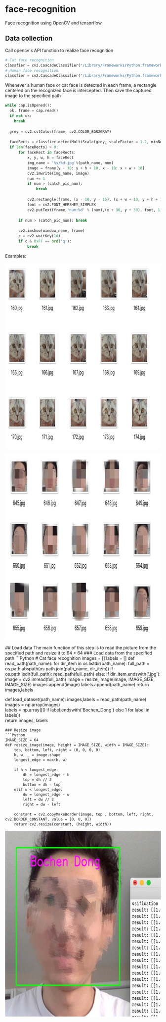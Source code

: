 # face-recognition
Face recognition using OpenCV and tensorflow

## Data collection
Call opencv's API function to realize face recognition
```Python
# Cat face recognition
classfier = cv2.CascadeClassifier("/Library/Frameworks/Python.framework/Versions/3.7/lib/python3.7/site-packages/cv2/data/haarcascade_frontalcatface.xml")
# Human face recognition
classfier = cv2.CascadeClassifier("/Library/Frameworks/Python.framework/Versions/3.7/lib/python3.7/site-packages/cv2/data/haarcascade_frontalface_default.xml")
```
Whenever a human face or cat face is detected in each frame, a rectangle centered on the recognized face is intercepted. Then save the captured image to the specified path
```Python
while cap.isOpened():
  ok, frame = cap.read()
  if not ok:            
    break       

  grey = cv2.cvtColor(frame, cv2.COLOR_BGR2GRAY)           
        
  faceRects = classfier.detectMultiScale(grey, scaleFactor = 1.2, minNeighbors = 3, minSize = (32, 32))
  if len(faceRects) > 0:                                 
      for faceRect in faceRects:
          x, y, w, h = faceRect                        
          img_name = '%s/%d.jpg'%(path_name, num)                
          image = frame[y - 10: y + h + 10, x - 10: x + w + 10]
          cv2.imwrite(img_name, image)                                                    
          num += 1                
          if num > (catch_pic_num):
              break

          cv2.rectangle(frame, (x - 10, y - 15), (x + w + 10, y + h + 15), color, 2)
          font = cv2.FONT_HERSHEY_SIMPLEX
          cv2.putText(frame,'num:%d' % (num),(x + 30, y + 30), font, 1, (255,0,255),4)                
        
      if num > (catch_pic_num): break                
                       
      cv2.imshow(window_name, frame)        
      c = cv2.waitKey(10)
      if c & 0xFF == ord('q'):
          break   
```
Examples:
<p align="center">
	<img src="https://github.com/bochendong/face-recognition/raw/master/image/figure1.png"
        width="1500" height="600">
	<p align="center">
</p>
<p align="center">
	<img src="https://github.com/bochendong/face-recognition/raw/master/image/figure3.JPG"
        width="1500" height="600">
	<p align="center">
</p>
## Load data
The main function of this step is to read the picture from the specified path and resize it to 64 * 64
### Load data from the specified path
```Python
# Cat face recognition
images = []
labels = []
def read_path(path_name):    
    for dir_item in os.listdir(path_name):
        full_path = os.path.abspath(os.path.join(path_name, dir_item))
        if os.path.isdir(full_path):
            read_path(full_path)
        else:
            if dir_item.endswith('.jpg'):
                image = cv2.imread(full_path)                
                image = resize_image(image, IMAGE_SIZE, IMAGE_SIZE)  
                images.append(image)                
                labels.append(path_name)                                                
    return images,labels
    
def load_dataset(path_name):
    images,labels = read_path(path_name)    
    images = np.array(images)  
    labels = np.array([0 if label.endswith('Bochen_Dong') else 1 for label in labels])    
    return images, labels
```
### Resize image
```Python
IMAGE_SIZE = 64
def resize_image(image, height = IMAGE_SIZE, width = IMAGE_SIZE):
    top, bottom, left, right = (0, 0, 0, 0)
    h, w, _ = image.shape
    longest_edge = max(h, w)    
    
    if h < longest_edge:
        dh = longest_edge - h
        top = dh // 2
        bottom = dh - top
    elif w < longest_edge:
        dw = longest_edge - w
        left = dw // 2
        right = dw - left

    constant = cv2.copyMakeBorder(image, top , bottom, left, right, cv2.BORDER_CONSTANT, value = [0, 0, 0])
    return cv2.resize(constant, (height, width))
```
<p align="center">
	<img src="https://github.com/bochendong/face-recognition/raw/master/image/figure2.JPG"
        width="1500" height="600">
	<p align="center">
</p>

